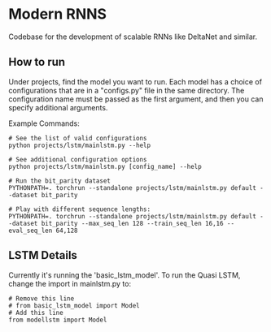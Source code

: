 # Modern RNNS

Codebase for the development of scalable RNNs like DeltaNet and similar.

## How to run
Under projects, find the model you want to run. Each model has a choice of configurations that are in a "configs.py" file in the same directory. The configuration name must be passed as the first argument, and then you can specify additional arguments.

Example Commands:
```
# See the list of valid configurations
python projects/lstm/mainlstm.py --help

# See additional configuration options
python projects/lstm/mainlstm.py [config_name] --help

# Run the bit_parity dataset
PYTHONPATH=. torchrun --standalone projects/lstm/mainlstm.py default --dataset bit_parity

# Play with different sequence lengths:
PYTHONPATH=. torchrun --standalone projects/lstm/mainlstm.py default --dataset bit_parity --max_seq_len 128 --train_seq_len 16,16 --eval_seq_len 64,128
```

## LSTM Details

Currently it's running the 'basic_lstm_model'. To run the Quasi LSTM, change the import in mainlstm.py to:
```
# Remove this line
# from basic_lstm_model import Model
# Add this line
from modellstm import Model
```
